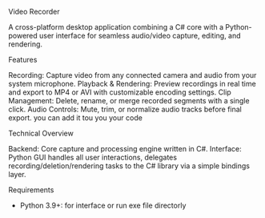 Video Recorder

A cross-platform desktop application combining a C# core with a Python-powered user interface for seamless audio/video capture, editing, and rendering.

Features

Recording: Capture video from any connected camera and audio from your system microphone.
Playback & Rendering: Preview recordings in real time and export to MP4 or AVI with customizable encoding settings.
Clip Management: Delete, rename, or merge recorded segments with a single click.
Audio Controls: Mute, trim, or normalize audio tracks before final export.
you can add it tou you your code

Technical Overview

Backend: Core capture and processing engine written in C#.
Interface: Python GUI handles all user interactions, delegates recording/deletion/rendering tasks to the C# library via a simple bindings layer.

Requirements
- Python 3.9+: for interface or run exe file directorly  
